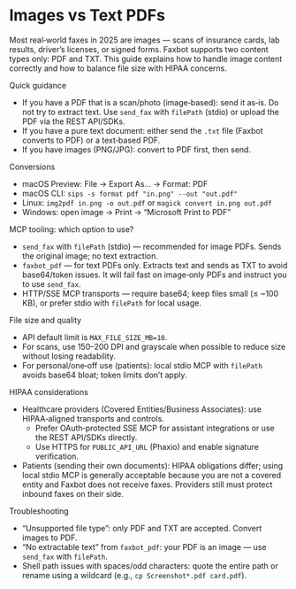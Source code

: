 # Images vs Text PDFs

Most real‑world faxes in 2025 are images — scans of insurance cards, lab results, driver’s licenses, or signed forms. Faxbot supports two content types only: PDF and TXT. This guide explains how to handle image content correctly and how to balance file size with HIPAA concerns.

Quick guidance
- If you have a PDF that is a scan/photo (image‑based): send it as‑is. Do not try to extract text. Use `send_fax` with `filePath` (stdio) or upload the PDF via the REST API/SDKs.
- If you have a pure text document: either send the `.txt` file (Faxbot converts to PDF) or a text‑based PDF.
- If you have images (PNG/JPG): convert to PDF first, then send.

Conversions
- macOS Preview: File → Export As… → Format: PDF
- macOS CLI: `sips -s format pdf "in.png" --out "out.pdf"`
- Linux: `img2pdf in.png -o out.pdf` or `magick convert in.png out.pdf`
- Windows: open image → Print → “Microsoft Print to PDF”

MCP tooling: which option to use?
- `send_fax` with `filePath` (stdio) — recommended for image PDFs. Sends the original image; no text extraction.
- `faxbot_pdf` — for text PDFs only. Extracts text and sends as TXT to avoid base64/token issues. It will fail fast on image‑only PDFs and instruct you to use `send_fax`.
- HTTP/SSE MCP transports — require base64; keep files small (≤ ~100 KB), or prefer stdio with `filePath` for local usage.

File size and quality
- API default limit is `MAX_FILE_SIZE_MB=10`.
- For scans, use 150–200 DPI and grayscale when possible to reduce size without losing readability.
- For personal/one‑off use (patients): local stdio MCP with `filePath` avoids base64 bloat; token limits don’t apply.

HIPAA considerations
- Healthcare providers (Covered Entities/Business Associates): use HIPAA‑aligned transports and controls.
  - Prefer OAuth‑protected SSE MCP for assistant integrations or use the REST API/SDKs directly.
  - Use HTTPS for `PUBLIC_API_URL` (Phaxio) and enable signature verification.
- Patients (sending their own documents): HIPAA obligations differ; using local stdio MCP is generally acceptable because you are not a covered entity and Faxbot does not receive faxes. Providers still must protect inbound faxes on their side.

Troubleshooting
- “Unsupported file type”: only PDF and TXT are accepted. Convert images to PDF.
- “No extractable text” from `faxbot_pdf`: your PDF is an image — use `send_fax` with `filePath`.
- Shell path issues with spaces/odd characters: quote the entire path or rename using a wildcard (e.g., `cp Screenshot*.pdf card.pdf`).


